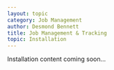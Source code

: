 ```yaml
---
layout: topic
category: Job Management
author: Desmond Bennett
title: Job Management & Tracking
topic: Installation
---
```


Installation content coming soon...